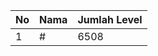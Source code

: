 | No | Nama            | Jumlah Level |
|----|-----------------|--------------|
| 1  | #    |    6508        |

